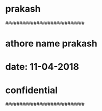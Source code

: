 # prakash
############################
#   athore name prakash
#   date: 11-04-2018
#   confidential
############################
